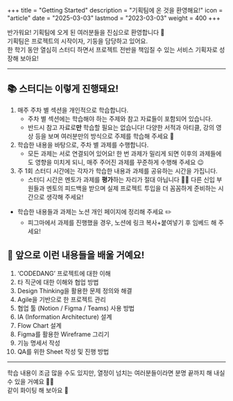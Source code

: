 +++
title = "Getting Started"
description = "기획팀에 온 것을 환영해요!"
icon = "article"
date = "2025-03-03"
lastmod = "2023-03-03"
weight = 400
+++

반가워요! 기획팀에 오게 된 여러분들을 진심으로 환영합니다 👋   
기획팀은 프로젝트의 시작이자, 기둥을 담당하고 있어요.   
한 학기 동안 열심히 스터디 하면서 프로젝트 전반을 책임질 수 있는 서비스 기획자로 성장해 보아요! 

---

## 📚 스터디는 이렇게 진행돼요!

1. 매주 주차 별 섹션을 개인적으로 학습합니다.
    - 주차 별 섹션에는 학습해야 하는 주제와 참고 자료들이 포함되어 있습니다.
    - 반드시 참고 자료로**만** 학습할 필요는 없습니다! 다양한 서적과 아티클, 강의 영상 등을 보며 여러분만의 방식으로 주제를 학습해 주세요 🥰
2. 학습한 내용을 바탕으로, 주차 별 과제를 수행합니다.
    - 모든 과제는 서로 연결되어 있어요! 한 번 과제가 밀리게 되면 이후의 과제들에도 영향을 미치게 되니, 매주 주어진 과제를 꾸준하게 수행해 주세요 😉
3. 주 1회 스터디 시간에는 각자가 학습한 내용과 과제를 공유하는 시간을 가집니다.
    - 스터디 시간은 멘토가 과제를 **평가**하는 자리가 절대 아닙니다 🙅‍♀️ 다른 신입 부원들과 멘토의 피드백을 받으며 실제 프로젝트 투입을 더 꼼꼼하게 준비하는 시간으로 생각해 주세요!
  
- 학습한 내용들과 과제는 노션 개인 페이지에 정리해 주세요 ✏️
    - 피그마에서 과제를 진행했을 경우, 노션에 링크 복사+붙여넣기 후 임베드 해 주세요!

## 📅 앞으로 이런 내용들을 배울 거예요!

1. ‘CODEDANG’ 프로젝트에 대한 이해
2. 타 직군에 대한 이해와 협업 방법
3. Design Thinking을 활용한 문제 정의와 해결
4. Agile을 기반으로 한 프로젝트 관리
5. 협업 툴 (Notion / Figma / Teams) 사용 방법
6. IA (Information Architecture) 설계
7. Flow Chart 설계
8. Figma를 활용한 Wireframe 그리기
9. 기능 명세서 작성
10. QA를 위한 Sheet 작성 및 진행 방법

---                            

학습 내용이 조금 많을 수도 있지만, 열정이 넘치는 여러분들이라면 분명 끝까지 해 내실 수 있을 거예요 🏃‍♂️   
같이 화이팅 해 보아요 🙌
